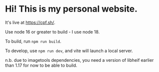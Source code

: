 # Hi! This is my personal website.

It's live at https://cpf.sh/.

Use node 16 or greater to build - I use node 18.

To build, run `npm run build`.

To develop, use `npm run dev`, and vite will launch a local server.

n.b. due to imagetools dependencies, you need a version of libheif earlier than 1.17 for now to be able to build.